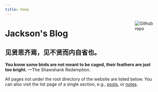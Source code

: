 ```yaml
---
title: Home
---
```


[<img src="https://simpleicons.org/icons/github.svg" style="max-width:15%;min-width:40px;float:right;" alt="Github repo" />](https://github.com/jaxwang28)

# Jackson's Blog

## 见贤思齐焉，见不贤而内自省也。

**You know some birds are not meant to be caged, their feathers are just too bright.**
                                                                 —The Shawshank Redemption.

All pages not under the root directory of the website are listed below. You can also visit the list page of a single section, e.g., [posts](/post/), or [notes](/note/). 
